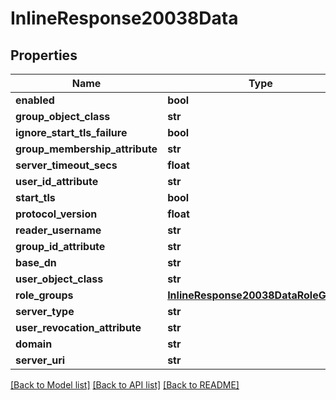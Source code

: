 # InlineResponse20038Data

## Properties
Name | Type | Description | Notes
------------ | ------------- | ------------- | -------------
**enabled** | **bool** |  | [optional] 
**group_object_class** | **str** |  | [optional] 
**ignore_start_tls_failure** | **bool** |  | [optional] 
**group_membership_attribute** | **str** |  | [optional] 
**server_timeout_secs** | **float** |  | [optional] 
**user_id_attribute** | **str** |  | [optional] 
**start_tls** | **bool** |  | [optional] 
**protocol_version** | **float** |  | [optional] 
**reader_username** | **str** |  | [optional] 
**group_id_attribute** | **str** |  | [optional] 
**base_dn** | **str** |  | [optional] 
**user_object_class** | **str** |  | [optional] 
**role_groups** | [**InlineResponse20038DataRoleGroups**](InlineResponse20038DataRoleGroups.md) |  | [optional] 
**server_type** | **str** |  | [optional] 
**user_revocation_attribute** | **str** |  | [optional] 
**domain** | **str** |  | [optional] 
**server_uri** | **str** |  | [optional] 

[[Back to Model list]](../README.md#documentation-for-models) [[Back to API list]](../README.md#documentation-for-api-endpoints) [[Back to README]](../README.md)

